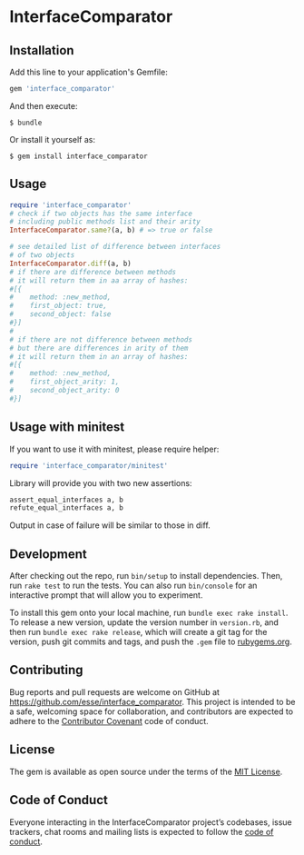# InterfaceComparator

## Installation

Add this line to your application's Gemfile:

```ruby
gem 'interface_comparator'
```

And then execute:

    $ bundle

Or install it yourself as:

    $ gem install interface_comparator

## Usage

```ruby
require 'interface_comparator'
# check if two objects has the same interface
# including public methods list and their arity
InterfaceComparator.same?(a, b) # => true or false

# see detailed list of difference between interfaces
# of two objects
InterfaceComparator.diff(a, b)
# if there are difference between methods
# it will return them in aa array of hashes:
#[{
#    method: :new_method,
#    first_object: true,
#    second_object: false
#}]
#
# if there are not difference between methods
# but there are differences in arity of them
# it will return them in an array of hashes:
#[{
#    method: :new_method,
#    first_object_arity: 1,
#    second_object_arity: 0
#}]
```

## Usage with minitest

If you want to use it with minitest, please require helper:
```ruby
require 'interface_comparator/minitest'
```

Library will provide you with two new assertions:
```ruby
assert_equal_interfaces a, b
refute_equal_interfaces a, b
```

Output in case of failure will be similar to those in diff.

## Development

After checking out the repo, run `bin/setup` to install dependencies. Then, run `rake test` to run the tests. You can also run `bin/console` for an interactive prompt that will allow you to experiment.

To install this gem onto your local machine, run `bundle exec rake install`. To release a new version, update the version number in `version.rb`, and then run `bundle exec rake release`, which will create a git tag for the version, push git commits and tags, and push the `.gem` file to [rubygems.org](https://rubygems.org).

## Contributing

Bug reports and pull requests are welcome on GitHub at https://github.com/esse/interface_comparator. This project is intended to be a safe, welcoming space for collaboration, and contributors are expected to adhere to the [Contributor Covenant](http://contributor-covenant.org) code of conduct.

## License

The gem is available as open source under the terms of the [MIT License](http://opensource.org/licenses/MIT).

## Code of Conduct

Everyone interacting in the InterfaceComparator project’s codebases, issue trackers, chat rooms and mailing lists is expected to follow the [code of conduct](https://github.com/[USERNAME]/interface_comparator/blob/master/CODE_OF_CONDUCT.md).
